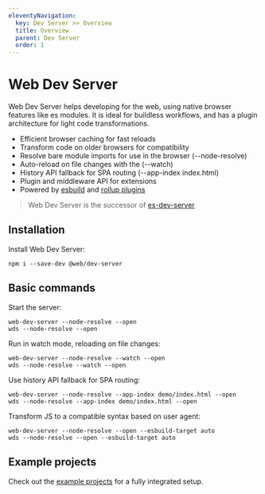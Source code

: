 ```yaml
---
eleventyNavigation:
  key: Dev Server >> Overview
  title: Overview
  parent: Dev Server
  order: 1
---
```


# Web Dev Server

Web Dev Server helps developing for the web, using native browser features like es modules. It is ideal for buildless workflows, and has a plugin architecture for light code transformations.

- Efficient browser caching for fast reloads
- Transform code on older browsers for compatibility
- Resolve bare module imports for use in the browser (--node-resolve)
- Auto-reload on file changes with the (--watch)
- History API fallback for SPA routing (--app-index index.html)
- Plugin and middleware API for extensions
- Powered by [esbuild](plugins/esbuild.md) and [rollup plugins](plugins/rollup.md)

> Web Dev Server is the successor of [es-dev-server](https://www.npmjs.com/package/es-dev-server)

## Installation

Install Web Dev Server:

```
npm i --save-dev @web/dev-server
```

## Basic commands

Start the server:

```
web-dev-server --node-resolve --open
wds --node-resolve --open
```

Run in watch mode, reloading on file changes:

```
web-dev-server --node-resolve --watch --open
wds --node-resolve --watch --open
```

Use history API fallback for SPA routing:

```
web-dev-server --node-resolve --app-index demo/index.html --open
wds --node-resolve --app-index demo/index.html --open
```

Transform JS to a compatible syntax based on user agent:

```
web-dev-server --node-resolve --open --esbuild-target auto
wds --node-resolve --open --esbuild-target auto
```

## Example projects

Check out the <a href="https://github.com/modernweb-dev/example-projects" target="_blank" rel="noopener noreferrer">example projects</a> for a fully integrated setup.

